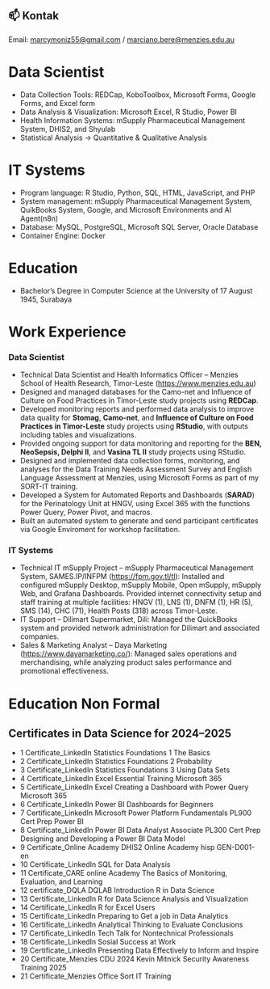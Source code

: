 ## 📫 Kontak
Email: marcymoniz55@gmail.com / marciano.bere@menzies.edu.au

# Data Scientist
- Data Collection Tools: REDCap, KoboToolbox, Microsoft Forms, Google Forms, and Excel form
- Data Analysis & Visualization: Microsoft Excel, R Studio, Power BI
- Health Information Systems: mSupply Pharmaceutical Management System, DHIS2, and Shyulab
- Statistical Analysis → Quantitative & Qualitative Analysis 

# IT Systems
- Program language: R Studio, Python, SQL, HTML, JavaScript, and PHP
- System management: mSupply Pharmaceutical Management System, QuikBooks System, Google, and Microsoft Environments and AI Agent(n8n)
- Database: MySQL, PostgreSQL, Microsoft SQL Server, Oracle Database
- Container Engine: Docker

# Education
- Bachelor’s Degree in Computer Science at the University of 17 August 1945, Surabaya

# Work Experience
### Data Scientist
- Technical Data Scientist and Health Informatics Officer – Menzies School of Health Research, Timor-Leste (https://www.menzies.edu.au)
- Designed and managed databases for the Camo-net and Influence of Culture on Food Practices in Timor-Leste study projects using **REDCap**.
- Developed monitoring reports and performed data analysis to improve data quality for **Stomag**, **Camo-net**, and **Influence of Culture on Food Practices in Timor-Leste** study projects using **RStudio**, with outputs including tables and visualizations.
- Provided ongoing support for data monitoring and reporting for the **BEN, NeoSepsis, Delphi II**, and **Vasina TL II** study projects using RStudio.
- Designed and implemented data collection forms, monitoring, and analyses for the Data Training Needs Assessment Survey and English Language Assessment at Menzies, using Microsoft Forms as part of my SORT-IT training.
- Developed a System for Automated Reports and Dashboards (**SARAD**) for the Perinatology Unit at HNGV, using Excel 365 with the functions Power Query, Power Pivot, and macros.
- Built an automated system to generate and send participant certificates via Google Enviroment for workshop facilitation.
  
### IT Systems
- Technical IT mSupply Project – mSupply Pharmaceutical Management System, SAMES.IP/INFPM (https://fpm.gov.tl/tl): Installed and configured mSupply Desktop, mSupply Mobile, Open mSupply, mSupply Web, and Grafana Dashboards. Provided internet connectivity setup and staff training at multiple facilities: HNGV (1), LNS (1), DNFM (1), HR (5), SMS (14), CHC (71), Health Posts (318) across Timor-Leste.
- IT Support – Dilimart Supermarket, Dili: Managed the QuickBooks system and provided network administration for Dilimart and associated companies.
- Sales & Marketing Analyst – Daya Marketing (https://www.dayamarketing.co/): Managed sales operations and merchandising, while analyzing product sales performance and promotional effectiveness.

# Education Non Formal
## Certificates in Data Science for 2024–2025
- 1	Certificate_LinkedIn	Statistics Foundations 1 The Basics
- 2	Certificate_LinkedIn	Statistics Foundations 2 Probability
- 3	Certificate_LinkedIn	Statistics Foundations 3 Using Data Sets
- 4	Certificate_LinkedIn	Excel Essential Training Microsoft 365
- 5	Certificate_LinkedIn	Excel Creating a Dashboard with Power Query Microsoft 365
- 6	Certificate_LinkedIn	Power BI Dashboards for Beginners
- 7	Certificate_LinkedIn	Microsoft Power Platform Fundamentals PL900 Cert Prep Power BI
- 8	Certificate_LinkedIn	Power BI Data Analyst Associate PL300 Cert Prep Designing and Developing a Power BI Data Model
- 9	Certificate_Online Academy	DHIS2 Online Academy hisp GEN-D001-en
- 10	Certificate_LinkedIn	SQL for Data Analysis
- 11	Certificate_CARE online Academy	The Basics of Monitoring, Evaluation, and Learning
- 12	certificate_DQLA	DQLAB Introduction R in Data Science
- 13	Certificate_LinkedIn	R for Data Science Analysis and Visualization
- 14	Certificate_LinkedIn	R for Excel Users
- 15	Certificate_LinkedIn	Preparing to Get a job in Data Analytics
- 16	Certificate_LinkedIn	Analytical Thinking to Evaluate Conclusions
- 17	Certificate_LinkedIn	Tech Talk for Nontechnical Professionals
- 18	Certificate_LinkedIn	Sosial Success at Work
- 19	Certificate_LinkedIn	Presenting Data Effectively to Inform and Inspire
- 20	Certificate_Menzies CDU	2024 Kevin Mitnick Security Awareness Training 2025
- 21	Certificate_Menzies Office	Sort IT Training
 




